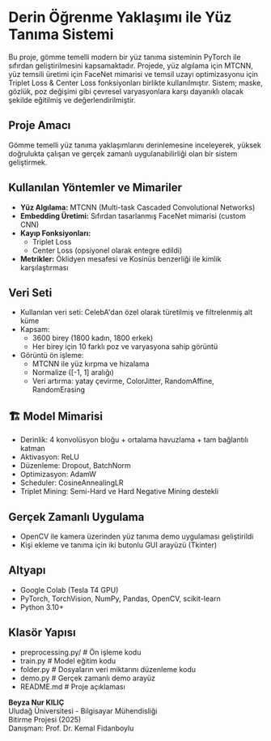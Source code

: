 # Derin Öğrenme Yaklaşımı ile Yüz Tanıma Sistemi

Bu proje, gömme temelli modern bir yüz tanıma sisteminin PyTorch ile sıfırdan geliştirilmesini kapsamaktadır. Projede, yüz algılama için MTCNN, yüz temsili üretimi için FaceNet mimarisi ve temsil uzayı optimizasyonu için Triplet Loss & Center Loss fonksiyonları birlikte kullanılmıştır. Sistem; maske, gözlük, poz değişimi gibi çevresel varyasyonlara karşı dayanıklı olacak şekilde eğitilmiş ve değerlendirilmiştir.

## Proje Amacı

Gömme temelli yüz tanıma yaklaşımlarını derinlemesine inceleyerek, yüksek doğrulukta çalışan ve gerçek zamanlı uygulanabilirliği olan bir sistem geliştirmek.

## Kullanılan Yöntemler ve Mimariler

- **Yüz Algılama:** MTCNN (Multi-task Cascaded Convolutional Networks)
- **Embedding Üretimi:** Sıfırdan tasarlanmış FaceNet mimarisi (custom CNN)
- **Kayıp Fonksiyonları:**
  - Triplet Loss
  - Center Loss (opsiyonel olarak entegre edildi)
- **Metrikler:** Öklidyen mesafesi ve Kosinüs benzerliği ile kimlik karşılaştırması

## Veri Seti

- Kullanılan veri seti: CelebA'dan özel olarak türetilmiş ve filtrelenmiş alt küme
- Kapsam:
  - 3600 birey (1800 kadın, 1800 erkek)
  - Her birey için 10 farklı poz ve varyasyona sahip görüntü
- Görüntü ön işleme:
  - MTCNN ile yüz kırpma ve hizalama
  - Normalize ([-1, 1] aralığı)
  - Veri artırma: yatay çevirme, ColorJitter, RandomAffine, RandomErasing

## 🏗️ Model Mimarisi

- Derinlik: 4 konvolüsyon bloğu + ortalama havuzlama + tam bağlantılı katman
- Aktivasyon: ReLU
- Düzenleme: Dropout, BatchNorm
- Optimizasyon: AdamW
- Scheduler: CosineAnnealingLR
- Triplet Mining: Semi-Hard ve Hard Negative Mining destekli

## Gerçek Zamanlı Uygulama

- OpenCV ile kamera üzerinden yüz tanıma demo uygulaması geliştirildi
- Kişi ekleme ve tanıma için iki butonlu GUI arayüzü (Tkinter)

## Altyapı

- Google Colab (Tesla T4 GPU)
- PyTorch, TorchVision, NumPy, Pandas, OpenCV, scikit-learn
- Python 3.10+

## Klasör Yapısı
- preprocessing.py/ # Ön işleme kodu 
- train.py # Model eğitim kodu
- folder.py # Dosyaların veri miktarını düzenleme kodu
- demo.py # Gerçek zamanlı demo arayüz
- README.md # Proje açıklaması

  
**Beyza Nur KILIÇ**  
Uludağ Üniversitesi - Bilgisayar Mühendisliği  
Bitirme Projesi (2025)  
Danışman: Prof. Dr. Kemal Fidanboylu
